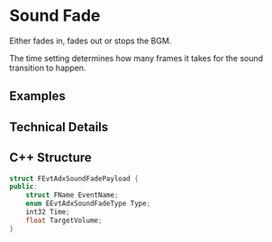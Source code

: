 # Sound Fade

Either fades in, fades out or stops the BGM. 

The time setting determines how many frames it takes for the sound transition to happen.

## Examples

## Technical Details

## C++ Structure

```c++
struct FEvtAdxSoundFadePayload {
public:
    struct FName EventName;
    enum EEvtAdxSoundFadeType Type;
    int32 Time;
    float TargetVolume;
}
```